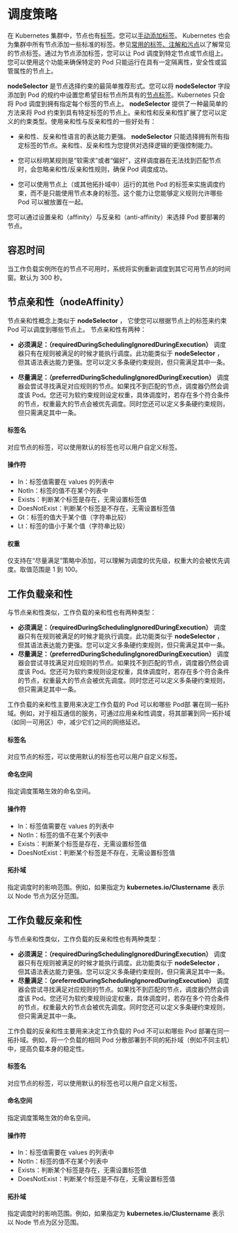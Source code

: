 # 调度策略

在 Kubernetes 集群中，节点也有[标签](https://kubernetes.io/zh-cn/docs/concepts/overview/working-with-objects/labels/)。您可以[手动添加标签](https://kubernetes.io/zh-cn/docs/tasks/configure-pod-container/assign-pods-nodes/#add-a-label-to-a-node)。 Kubernetes 也会为集群中所有节点添加一些标准的标签。参见[常用的标签、注解和污点](https://kubernetes.io/zh-cn/docs/reference/labels-annotations-taints/)以了解常见的节点标签。通过为节点添加标签，您可以让 Pod 调度到特定节点或节点组上。您可以使用这个功能来确保特定的 Pod 只能运行在具有一定隔离性，安全性或监管属性的节点上。

__nodeSelector__ 是节点选择约束的最简单推荐形式。您可以将 __nodeSelector__ 字段添加到 Pod 的规约中设置您希望目标节点所具有的[节点标签](https://kubernetes.io/zh-cn/docs/concepts/scheduling-eviction/assign-pod-node/#built-in-node-labels)。Kubernetes 只会将 Pod 调度到拥有指定每个标签的节点上。 __nodeSelector__ 提供了一种最简单的方法来将 Pod 约束到具有特定标签的节点上。亲和性和反亲和性扩展了您可以定义的约束类型。使用亲和性与反亲和性的一些好处有：

- 亲和性、反亲和性语言的表达能力更强。 __nodeSelector__ 只能选择拥有所有指定标签的节点。亲和性、反亲和性为您提供对选择逻辑的更强控制能力。

- 您可以标明某规则是“软需求”或者“偏好”，这样调度器在无法找到匹配节点时，会忽略亲和性/反亲和性规则，确保 Pod 调度成功。

- 您可以使用节点上（或其他拓扑域中）运行的其他 Pod 的标签来实施调度约束，而不是只能使用节点本身的标签。这个能力让您能够定义规则允许哪些 Pod 可以被放置在一起。

您可以通过设置亲和（affinity）与反亲和（anti-affinity）来选择 Pod 要部署的节点。

## 容忍时间

当工作负载实例所在的节点不可用时，系统将实例重新调度到其它可用节点的时间窗。默认为 300 秒。

## 节点亲和性（nodeAffinity）

节点亲和性概念上类似于 __nodeSelector__ ， 它使您可以根据节点上的标签来约束 Pod 可以调度到哪些节点上。 节点亲和性有两种：

- **必须满足：（requiredDuringSchedulingIgnoredDuringExecution）** 调度器只有在规则被满足的时候才能执行调度。此功能类似于 __nodeSelector__ ， 但其语法表达能力更强。您可以定义多条硬约束规则，但只需满足其中一条。

- **尽量满足：（preferredDuringSchedulingIgnoredDuringExecution）** 调度器会尝试寻找满足对应规则的节点。如果找不到匹配的节点，调度器仍然会调度该 Pod。您还可为软约束规则设定权重，具体调度时，若存在多个符合条件的节点，权重最大的节点会被优先调度。同时您还可以定义多条硬约束规则，但只需满足其中一条。

#### 标签名

对应节点的标签，可以使用默认的标签也可以用户自定义标签。

#### 操作符

- In：标签值需要在 values 的列表中
- NotIn：标签的值不在某个列表中
- Exists：判断某个标签是存在，无需设置标签值
- DoesNotExist：判断某个标签是不存在，无需设置标签值
- Gt：标签的值大于某个值（字符串比较）
- Lt：标签的值小于某个值（字符串比较）

#### 权重

仅支持在“尽量满足”策略中添加，可以理解为调度的优先级，权重大的会被优先调度。取值范围是 1 到 100。

## 工作负载亲和性

与节点亲和性类似，工作负载的亲和性也有两种类型：

- **必须满足：（requiredDuringSchedulingIgnoredDuringExecution）** 调度器只有在规则被满足的时候才能执行调度。此功能类似于 __nodeSelector__ ， 但其语法表达能力更强。您可以定义多条硬约束规则，但只需满足其中一条。
- **尽量满足：（preferredDuringSchedulingIgnoredDuringExecution）** 调度器会尝试寻找满足对应规则的节点。如果找不到匹配的节点，调度器仍然会调度该 Pod。您还可为软约束规则设定权重，具体调度时，若存在多个符合条件的节点，权重最大的节点会被优先调度。同时您还可以定义多条硬约束规则，但只需满足其中一条。

工作负载的亲和性主要用来决定工作负载的 Pod 可以和哪些 Pod部 署在同一拓扑域。例如，对于相互通信的服务，可通过应用亲和性调度，将其部署到同一拓扑域（如同一可用区）中，减少它们之间的网络延迟。

#### 标签名

对应节点的标签，可以使用默认的标签也可以用户自定义标签。

#### 命名空间

指定调度策略生效的命名空间。

#### 操作符

- In：标签值需要在 values 的列表中
- NotIn：标签的值不在某个列表中
- Exists：判断某个标签是存在，无需设置标签值
- DoesNotExist：判断某个标签是不存在，无需设置标签值

#### 拓扑域

指定调度时的影响范围。例如，如果指定为 __kubernetes.io/Clustername__ 表示以 Node 节点为区分范围。

## 工作负载反亲和性

与节点亲和性类似，工作负载的反亲和性也有两种类型：

- **必须满足：（requiredDuringSchedulingIgnoredDuringExecution）** 调度器只有在规则被满足的时候才能执行调度。此功能类似于 __nodeSelector__ ， 但其语法表达能力更强。您可以定义多条硬约束规则，但只需满足其中一条。
- **尽量满足：（preferredDuringSchedulingIgnoredDuringExecution）** 调度器会尝试寻找满足对应规则的节点。如果找不到匹配的节点，调度器仍然会调度该 Pod。您还可为软约束规则设定权重，具体调度时，若存在多个符合条件的节点，权重最大的节点会被优先调度。同时您还可以定义多条硬约束规则，但只需满足其中一条。

工作负载的反亲和性主要用来决定工作负载的 Pod 不可以和哪些 Pod 部署在同一拓扑域。例如，将一个负载的相同 Pod 分散部署到不同的拓扑域（例如不同主机）中，提高负载本身的稳定性。

#### 标签名

对应节点的标签，可以使用默认的标签也可以用户自定义标签。

#### 命名空间

指定调度策略生效的命名空间。

#### 操作符

- In：标签值需要在 values 的列表中
- NotIn：标签的值不在某个列表中
- Exists：判断某个标签是存在，无需设置标签值
- DoesNotExist：判断某个标签是不存在，无需设置标签值

#### 拓扑域

指定调度时的影响范围。例如，如果指定为 __kubernetes.io/Clustername__ 表示以 Node 节点为区分范围。
